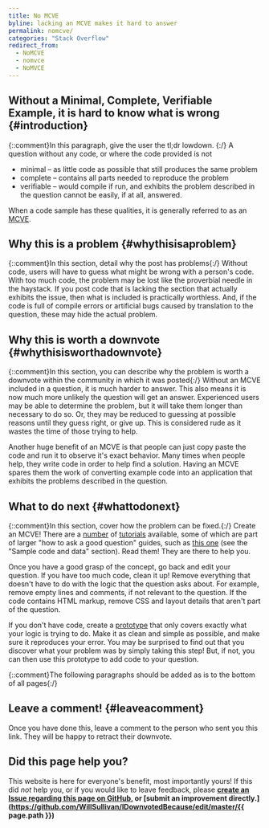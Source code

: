 ```yaml
---
title: No MCVE
byline: lacking an MCVE makes it hard to answer
permalink: nomcve/
categories: "Stack Overflow"
redirect_from:
  - NoMCVE
  - nomvce
  - NoMVCE
---
```

## Without a Minimal, Complete, Verifiable Example, it is hard to know what is wrong {#introduction}
{::comment}In this paragraph, give the user the tl;dr lowdown. {:/}
A question without any code, or where the code provided is not
 * minimal – as little code as possible that still produces the same problem
 * complete – contains all parts needed to reproduce the problem
 * verifiable – would compile if run, and exhibits the problem described in the question
cannot be easily, if at all, answered.

When a code sample has these qualities, it is generally referred to as an [MCVE](https://stackoverflow.com/help/mcve).

## Why this is a problem {#whythisisaproblem}
{::comment}In this section, detail why the post has problems{:/}
Without code, users will have to guess what might be wrong with a person's code. With too much code, the problem may be lost like the proverbial needle in the haystack. If you post code that is lacking the section that actually exhibits the issue, then what is included is practically worthless. And, if the code is full of compile errors or artificial bugs caused by translation to the question, these may hide the actual problem.

## Why this is worth a downvote {#whythisisworthadownvote}
{::comment}In this section, you can describe why the problem is worth a downvote within the community in which it was posted{:/}
Without an MCVE included in a question, it is much harder to answer. This also means it is now much more unlikely the question will get an answer. Experienced users may be able to determine the problem, but it will take them longer than necessary to do so. Or, they may be reduced to guessing at possible reasons until they guess right, or give up. This is considered rude as it wastes the time of those trying to help.

Another huge benefit of an MCVE is that people can just copy paste the code and run it to observe it's exact behavior. Many times when people help, they write code in order to help find a solution. Having an MCVE spares them the work of converting example code into an application that exhibits the problems described in the question.

## What to do next {#whattodonext}
{::comment}In this section, cover how the problem can be fixed.{:/}
Create an MCVE!  There are a [number](https://stackoverflow.com/help/mcve) of [tutorials](http://www.sscce.org/) available, some of which are part of larger "how to ask a good question" guides, such as [this one](https://codeblog.jonskeet.uk/2010/08/29/writing-the-perfect-question/) (see the "Sample code and data" section). Read them! They are there to help you.

Once you have a good grasp of the concept, go back and edit your question. If you have too much code, clean it up! Remove everything that doesn't have to do with the logic that the question asks about. For example, remove empty lines and comments, if not relevant to the question. If the code contains HTML markup, remove CSS and layout details that aren't part of the question. 

If you don't have code, create a [prototype](https://en.wikipedia.org/wiki/Software_prototyping) that only covers exactly what your logic is trying to do. Make it as clean and simple as possible, and make sure it reproduces your error. You may be surprised to find out that you discover what your problem was by simply taking this step! But, if not, you can then use this prototype to add code to your question.

{::comment}The following paragraphs should be added as is to the bottom of all pages{:/}
## Leave a comment! {#leaveacomment}
Once you have done this, leave a comment to the person who sent you this link. They will be happy to retract their downvote.

## Did this page help you?
This website is here for everyone's benefit, most importantly yours! If this did <i>not</i> help you, or if you would
like to leave feedback, please **[create an Issue regarding this page on GitHub,](https://github.com/WillSullivan/IDownvotedBecause/issues/new) or [submit an improvement directly.](https://github.com/WillSullivan/IDownvotedBecause/edit/master/{{ page.path }})**

